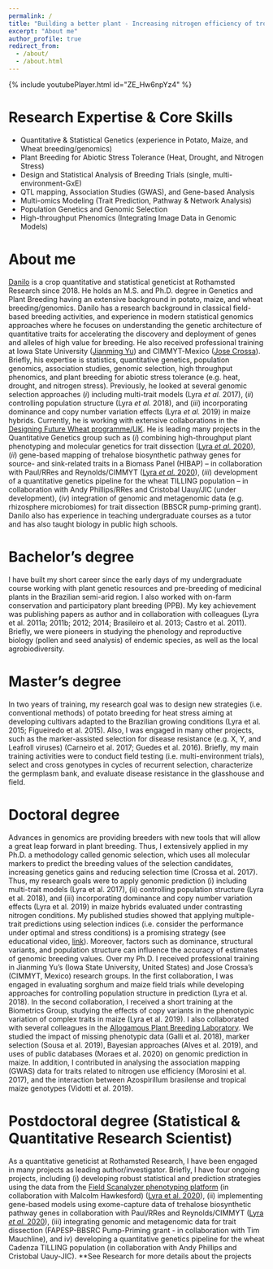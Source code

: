 ```yaml
---
permalink: /
title: "Building a better plant - Increasing nitrogen efficiency of tropical maize"
excerpt: "About me"
author_profile: true
redirect_from: 
  - /about/
  - /about.html
---
```


{% include youtubePlayer.html id="ZE_Hw6npYz4" %}


Research Expertise & Core Skills
======
- Quantitative & Statistical Genetics (experience in Potato, Maize, and Wheat breeding/genomics)
- Plant Breeding for Abiotic Stress Tolerance (Heat, Drought, and Nitrogen Stress)
- Design and Statistical Analysis of Breeding Trials (single, multi-environment-GxE)
- QTL mapping, Association Studies (GWAS), and Gene-based Analysis
- Multi-omics Modeling (Trait Prediction, Pathway & Network Analysis)
- Population Genetics and Genomic Selection
- High-throughput Phenomics (Integrating Image Data in Genomic Models)

About me
======
[Danilo](https://www.rothamsted.ac.uk/our-people/danilo-lyra) is a crop quantitative and statistical geneticist at Rothamsted Research since 2018. He holds an M.S. and Ph.D. degree in Genetics and Plant Breeding having an extensive background in potato, maize, and wheat breeding/genomics. Danilo has a research background in classical field-based breeding activities, and experience in modern statistical genomics approaches where he focuses on understanding the genetic architecture of quantitative traits for accelerating the discovery and deployment of genes and alleles of high value for breeding. He also received professional training at Iowa State University ([Jianming Yu](https://sites.google.com/site/quantitativegeneticsmaize/home)) and CIMMYT-Mexico ([Jose Crossa](https://www.cimmyt.org/people/jose-crossa/)). Briefly, his expertise is statistics, quantitative genetics, population genomics, association studies, genomic selection, high throughput phenomics, and plant breeding for abiotic stress tolerance (e.g. heat, drought, and nitrogen stress). Previously, he looked at several genomic selection approaches (*i*) including multi-trait models (Lyra *et al.* 2017), (*ii*) controlling population structure (Lyra *et al.* 2018), and (*iii*) incorporating dominance and copy number variation effects (Lyra *et al.* 2019) in maize hybrids. Currently, he is working with extensive collaborations in the [Designing Future Wheat programme/UK](https://designingfuturewheat.org.uk/). He is leading many projects in the Quantitative Genetics group such as (*i*) combining high-throughput plant phenotyping and molecular genetics for trait dissection ([Lyra *et al.* 2020](https://academic.oup.com/jxb/article/71/6/1885/5757976)), (*ii*) gene-based mapping of trehalose biosynthetic pathway genes for source- and sink-related traits in a Biomass Panel (HIBAP) – in collaboration with Paul/RRes and Reynolds/CIMMYT ([Lyra *et al.* 2020](https://www.researchgate.net/publication/342809838_Gene-based_mapping_of_trehalose_biosynthetic_pathway_genes_reveals_association_with_source-_and_sink-related_yield_traits_in_a_spring_wheat_panel)), (*iii*) development of a quantitative genetics pipeline for the wheat TILLING population – in collaboration with Andy Phillips/RRes and Cristobal Uauy/JIC (under development), (*iv*) integration of genomic and metagenomic data (e.g. rhizosphere microbiomes) for trait dissection (BBSCR pump-priming grant). Danilo also has experience in teaching undergraduate courses as a tutor and has also taught biology in public high schools.

Bachelor’s degree
======
I have built my short career since the early days of my undergraduate course working with plant genetic resources and pre-breeding of medicinal plants in the Brazilian semi-arid region. I also worked with on-farm conservation and participatory plant breeding (PPB). My key achievement was publishing papers as author and in collaboration with colleagues (Lyra et al. 2011a; 2011b; 2012; 2014; Brasileiro et al. 2013; Castro et al. 2011). Briefly, we were pioneers in studying the phenology and reproductive biology (pollen and seed analysis) of endemic species, as well as the local agrobiodiversity.

Master’s degree
======
In two years of training, my research goal was to design new strategies (i.e. conventional methods) of potato breeding for heat stress aiming at developing cultivars adapted to the Brazilian growing conditions (Lyra et al. 2015; Figueiredo et al. 2015). Also, I was engaged in many other projects, such as the marker-assisted selection for disease resistance (e.g. X, Y, and Leafroll viruses) (Carneiro et al. 2017; Guedes et al. 2016). Briefly, my main training activities were to conduct field testing (i.e. multi-environment trials), select and cross genotypes in cycles of recurrent selection, characterize the germplasm bank, and evaluate disease resistance in the glasshouse and field.

Doctoral degree
======
Advances in genomics are providing breeders with new tools that will allow a great leap forward in plant breeding. Thus, I extensively applied in my Ph.D. a methodology called genomic selection, which uses all molecular markers to predict the breeding values of the selection candidates, increasing genetics gains and reducing selection time (Crossa et al. 2017). Thus, my research goals were to apply genomic prediction (i) including multi-trait models (Lyra et al. 2017), (ii) controlling population structure (Lyra et al. 2018), and (iii) incorporating dominance and copy number variation effects (Lyra et al. 2019) in maize hybrids evaluated under contrasting nitrogen conditions. My published studies showed that applying multiple-trait predictions using selection indices (i.e. consider the performance under optimal and stress conditions) is a promising strategy (see educational video, [link](https://www.youtube.com/watch?v=ZE_Hw6npYz4&feature=youtu.be)). Moreover, factors such as dominance, structural variants, and population structure can influence the accuracy of estimates of genomic breeding values.
Over my Ph.D. I received professional training in Jianming Yu’s (Iowa State University, United States) and Jose Crossa’s (CIMMYT, Mexico) research groups. In the first collaboration, I was engaged in evaluating sorghum and maize field trials while developing approaches for controlling population structure in prediction (Lyra et al. 2018). In the second collaboration, I received a short training at the Biometrics Group, studying the effects of copy variants in the phenotypic variation of complex traits in maize (Lyra et al. 2019).
I also collaborated with several colleagues in the [Allogamous Plant Breeding Laboratory](http://www.genetica.esalq.usp.br/alogamas/index2.html). We studied the impact of missing phenotypic data (Galli et al. 2018), marker selection (Sousa et al. 2019), Bayesian approaches (Alves et al. 2019), and uses of public databases (Moraes et al. 2020) on genomic prediction in maize. In addition, I contributed in analysing the association mapping (GWAS) data for traits related to nitrogen use efficiency (Morosini et al. 2017), and the interaction between Azospirillum brasilense and tropical maize genotypes (Vidotti et al. 2019).

Postdoctoral degree (Statistical & Quantitative Research Scientist)
======
As a quantitative geneticist at Rothamsted Research, I have been engaged in many projects as leading author/investigator. Briefly, I have four ongoing projects, including (i) developing robust statistical and prediction strategies using the data from the [Field Scanalyzer phenotyping platform](https://www.rothamsted.ac.uk/field-scanalyzer) (in collaboration with Malcolm Hawkesford) ([Lyra et al. 2020](https://academic.oup.com/jxb/article/71/6/1885/5757976)), (ii) implementing gene-based models using exome-capture data of trehalose biosynthetic pathway genes in collaboration with Paul/RRes and Reynolds/CIMMYT ([Lyra *et al.* 2020](https://www.researchgate.net/publication/342809838_Gene-based_mapping_of_trehalose_biosynthetic_pathway_genes_reveals_association_with_source-_and_sink-related_yield_traits_in_a_spring_wheat_panel)), (iii) integrating genomic and metagenomic data for trait dissection (FAPESP-BBSRC Pump-Priming grant - in collaboration with Tim Mauchline), and iv) developing a quantitative genetics pipeline for the wheat Cadenza TILLING population (in collaboration with Andy Phillips and Cristobal Uauy-JIC). **See Research for more details about the projects

